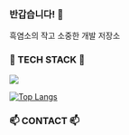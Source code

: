 ### 반갑습니다! 👋

흑염소의 작고 소중한 개발 저장소

### 🌱 TECH STACK 🌱

<a href="gmail.com" target="_blank"><img src="https://img.shields.io/badge/oomi9421@gmail.com-EA4335?style=for-the-badge&logo=gmail&logoColor=white"/></a>

[![Top Langs](https://github-readme-stats.vercel.app/api/top-langs/?username=BbbGoat&layout=donut)](https://github.com/anuraghazra/github-readme-stats)

### 📫 CONTACT 📫


<!--
- 🔭 I’m currently working on ...
- 🌱 I’m currently learning ...
- 👯 I’m looking to collaborate on ...
- 🤔 I’m looking for help with ...
- 💬 Ask me about ...
- 📫 How to reach me: ...
- 😄 Pronouns: ...
- ⚡ Fun fact: ...
-->
